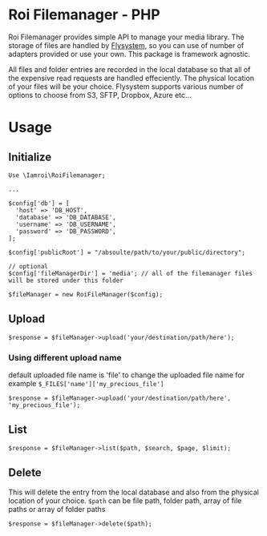 # Roi Filemanager - PHP

Roi Filemanager provides simple API to manage your media library. The storage of files are handled by [Flysystem](https://flysystem.thephpleague.com/), so you can use of number of adapters provided or use your own. This package is framework agnostic.

All files and folder entries are recorded in the local database so that all of the expensive read requests are handled effeciently. The physical location of your files will be your choice. Flysystem supports various number of options to choose from S3, SFTP, Dropbox, Azure etc... 


# Usage

## Initialize
    Use \Iamroi\RoiFilemanager;
    
    ...
        
	$config['db'] = [  
	  'host' => 'DB_HOST',  
	  'database' => 'DB_DATABASE',  
	  'username' => 'DB_USERNAME',  
	  'password' => 'DB_PASSWORD',  
	];  
	
	$config['publicRoot'] = "/absoulte/path/to/your/public/directory";  
	
	// optional
	$config['fileManagerDir'] = 'media'; // all of the filemanager files will be stored under this folder
  
	$fileManager = new RoiFileManager($config);
	
## Upload
	$response = $fileManager->upload('your/destination/path/here');
	
### Using different upload name

default uploaded file name is 'file'
to change the uploaded file name for example `$_FILES['name']['my_precious_file']`

	$response = $fileManager->upload('your/destination/path/here', 'my_precious_file');

## List

	$response = $fileManager->list($path, $search, $page, $limit);
	
## Delete

This will delete the entry from the local database and also from the physical location of your choice. `$path` can be file path, folder path, array of file paths or array of folder paths
	
	$response = $fileManager->delete($path);
